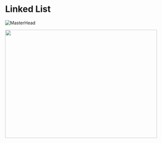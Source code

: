 # Linked List

![MasterHead](https://i1.faceprep.in/Companies-1/types-of-linked-list.png)

<img width="490" height="350" src="https://scaler-topics-articles-md.s3.us-west-2.amazonaws.com/traversal-operation-of-linked-list.gif">